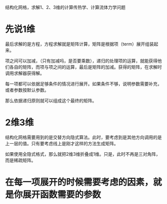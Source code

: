 

结构化网格，求解1、2、3维的计算传热学、计算流体力学问题

# 先说1维

最后求解的是方程，方程求解就是矩阵计算，矩阵是根据项（term）展开组装起来。

项之间可以加减，（只有加减吗，是否要乘数），递归的处理项的运算，就能获得他们各自的矩阵，而项与项之间的运算，最后是矩阵的加减。获得的矩阵，在求解时调用求解器获得解。

每一项都可以依据足够条件的情况进行展开。如果条件不够，说明参数需要补充，或者参数按默认参数。

那么依据递归原则就可以组成这个最终的矩阵。

# 2维3维
结构化网格需要用到的是交替方向隐式算法。此时，要考虑到是其他方向调用的是上一层的值。只有要考虑线上是刚才这样的方法生成矩阵。

如果使用全隐式格式，那么就把2维3维折叠成1维。只是，此时不再是三对角阵，而是稀疏矩阵。

# 在每一项展开的时候需要考虑的因素，就是你展开函数需要的参数


